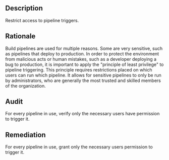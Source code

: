 ## Description

Restrict access to pipeline triggers.

## Rationale

Build pipelines are used for multiple reasons. Some are very sensitive, such as pipelines that deploy to production. In order to protect the environment from malicious acts or human mistakes, such as a developer deploying a bug to production, it is important to apply the "principle of least privilege" to pipeline triggering. This principle requires restrictions placed on which users can run which pipeline. It allows for sensitive pipelines to only be run by administrators, who are generally the most trusted and skilled members of the organization.

## Audit

For every pipeline in use, verify only the necessary users have permission to trigger it.

## Remediation

For every pipeline in use, grant only the necessary users permission to trigger it.

